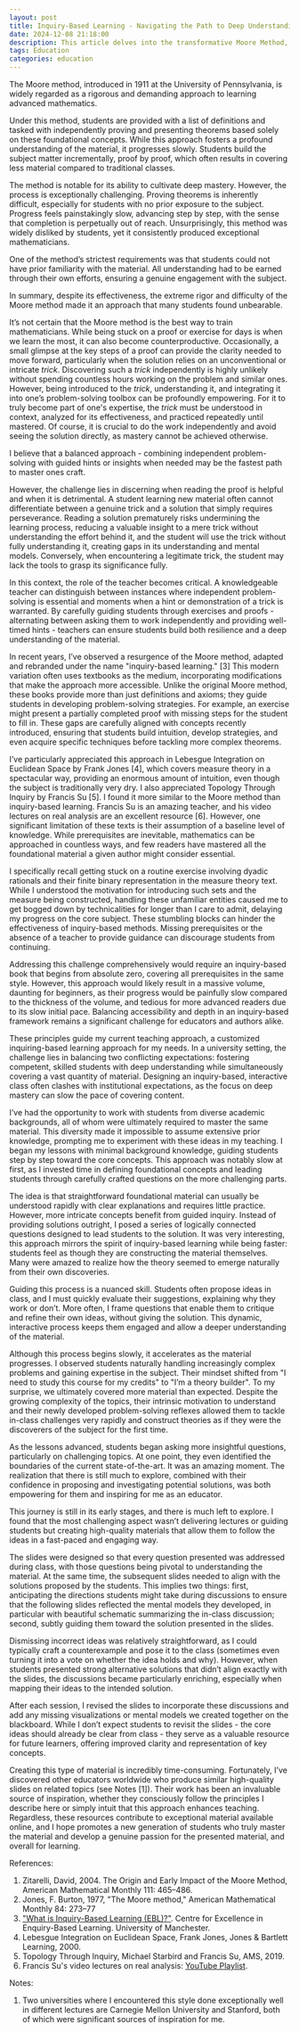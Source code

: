 ```yaml
---
layout: post
title: Inquiry-Based Learning - Navigating the Path to Deep Understanding in Class
date: 2024-12-08 21:18:00
description: This article delves into the transformative Moore Method, a teaching approach that challenges students to independently discover mathematical truths. Through a modified version of the method, which emphasizes student-driven inquiry and problem-solving, the article explores how it fosters deep mastery while presenting significant challenges. It also examines the effectiveness, limitations, and lessons learned from applying this method in the classroom, alongside reflections on the role of high-quality teaching materials and the evolving student mindset.
tags: Education
categories: education
---
```


The Moore method, introduced in 1911 at the University of Pennsylvania, is widely regarded as a rigorous and demanding approach to learning advanced mathematics.

Under this method, students are provided with a list of definitions and tasked with independently proving and presenting theorems based solely on these foundational concepts. While this approach fosters a profound understanding of the material, it progresses slowly. Students build the subject matter incrementally, proof by proof, which often results in covering less material compared to traditional classes.

The method is notable for its ability to cultivate deep mastery. However, the process is exceptionally challenging. Proving theorems is inherently difficult, especially for students with no prior exposure to the subject. Progress feels painstakingly slow, advancing step by step, with the sense that completion is perpetually out of reach. Unsurprisingly, this method was widely disliked by students, yet it consistently produced exceptional mathematicians.

One of the method’s strictest requirements was that students could not have prior familiarity with the material. All understanding had to be earned through their own efforts, ensuring a genuine engagement with the subject.

In summary, despite its effectiveness, the extreme rigor and difficulty of the Moore method made it an approach that many students found unbearable.

It’s not certain that the Moore method is the best way to train mathematicians. While being stuck on a proof or exercise for days is when we learn the most, it can also become counterproductive. Occasionally, a small glimpse at the key steps of a proof can provide the clarity needed to move forward, particularly when the solution relies on an unconventional or intricate _trick_. Discovering such a _trick_ independently is highly unlikely without spending countless hours working on the problem and similar ones. However, being introduced to the _trick_, understanding it, and integrating it into one’s problem-solving toolbox can be profoundly empowering. For it to truly become part of one's expertise, the _trick_ must be understood in context, analyzed for its effectiveness, and practiced repeatedly until mastered. Of course, it is crucial to do the work independently and avoid seeing the solution directly, as mastery cannot be achieved otherwise.

I believe that a balanced approach - combining independent problem-solving with guided hints or insights when needed may be the fastest path to master ones craft.

However, the challenge lies in discerning when reading the proof is helpful and when it is detrimental. A student learning new material often cannot differentiate between a genuine trick and a solution that simply requires perseverance. Reading a solution prematurely risks undermining the learning process, reducing a valuable insight to a mere trick without understanding the effort behind it, and the student will use the trick without fully understanding it, creating gaps in its understanding and mental models. Conversely, when encountering a legitimate trick, the student may lack the tools to grasp its significance fully.

In this context, the role of the teacher becomes critical. A knowledgeable teacher can distinguish between instances where independent problem-solving is essential and moments when a hint or demonstration of a trick is warranted. By carefully guiding students through exercises and proofs - alternating between asking them to work independently and providing well-timed hints - teachers can ensure students build both resilience and a deep understanding of the material.

In recent years, I’ve observed a resurgence of the Moore method, adapted and rebranded under the name "inquiry-based learning." [3] This modern variation often uses textbooks as the medium, incorporating modifications that make the approach more accessible. Unlike the original Moore method, these books provide more than just definitions and axioms; they guide students in developing problem-solving strategies. For example, an exercise might present a partially completed proof with missing steps for the student to fill in. These gaps are carefully aligned with concepts recently introduced, ensuring that students build intuition, develop strategies, and even acquire specific techniques before tackling more complex theorems.

I’ve particularly appreciated this approach in Lebesgue Integration on Euclidean Space by Frank Jones [4], which covers measure theory in a spectacular way, providing an enormous amount of intuition, even though the subject is traditionally very dry. I also appreciated Topology Through Inquiry by Francis Su [5]. I found it more similar to the Moore method than inquiry-based learning. Francis Su is an amazing teacher, and his video lectures on real analysis are an excellent resource [6]. However, one significant limitation of these texts is their assumption of a baseline level of knowledge. While prerequisites are inevitable, mathematics can be approached in countless ways, and few readers have mastered all the foundational material a given author might consider essential.

I specifically recall getting stuck on a routine exercise involving dyadic rationals and their finite binary representation in the measure theory text. While I understood the motivation for introducing such sets and the measure being constructed, handling these unfamiliar entities caused me to get bogged down by technicalities for longer than I care to admit, delaying my progress on the core subject. These stumbling blocks can hinder the effectiveness of inquiry-based methods. Missing prerequisites or the absence of a teacher to provide guidance can discourage students from continuing.

Addressing this challenge comprehensively would require an inquiry-based book that begins from absolute zero, covering all prerequisites in the same style. However, this approach would likely result in a massive volume, daunting for beginners, as their progress would be painfully slow compared to the thickness of the volume, and tedious for more advanced readers due to its slow initial pace. Balancing accessibility and depth in an inquiry-based framework remains a significant challenge for educators and authors alike.

These principles guide my current teaching approach, a customized inquiring-based learning approach for my needs. In a university setting, the challenge lies in balancing two conflicting expectations: fostering competent, skilled students with deep understanding while simultaneously covering a vast quantity of material. Designing an inquiry-based, interactive class often clashes with institutional expectations, as the focus on deep mastery can slow the pace of covering content.

I’ve had the opportunity to work with students from diverse academic backgrounds, all of whom were ultimately required to master the same material. This diversity made it impossible to assume extensive prior knowledge, prompting me to experiment with these ideas in my teaching. I began my lessons with minimal background knowledge, guiding students step by step toward the core concepts. This approach was notably slow at first, as I invested time in defining foundational concepts and leading students through carefully crafted questions on the more challenging parts.

The idea is that straightforward foundational material can usually be understood rapidly with clear explanations and requires little practice. However, more intricate concepts benefit from guided inquiry. Instead of providing solutions outright, I posed a series of logically connected questions designed to lead students to the solution. It was very interesting, this approach mirrors the spirit of inquiry-based learning while being faster: students feel as though they are constructing the material themselves. Many were amazed to realize how the theory seemed to emerge naturally from their own discoveries.

Guiding this process is a nuanced skill. Students often propose ideas in class, and I must quickly evaluate their suggestions, explaining why they work or don’t. More often, I frame questions that enable them to critique and refine their own ideas, without giving the solution. This dynamic, interactive process keeps them engaged and allow a deeper understanding of the material.

Although this process begins slowly, it accelerates as the material progresses. I observed students naturally handling increasingly complex problems and gaining expertise in the subject. Their mindset shifted from "I need to study this course for my credits" to "I’m a theory builder". To my surprise, we ultimately covered more material than expected. Despite the growing complexity of the topics, their intrinsic motivation to understand and their newly developed problem-solving reflexes allowed them to tackle in-class challenges very rapidly and construct theories as if they were the discoverers of the subject for the first time.

As the lessons advanced, students began asking more insightful questions, particularly on challenging topics. At one point, they even identified the boundaries of the current state-of-the-art. It was an amazing moment. The realization that there is still much to explore, combined with their confidence in proposing and investigating potential solutions, was both empowering for them and inspiring for me as an educator.

This journey is still in its early stages, and there is much left to explore. I found that the most challenging aspect wasn’t delivering lectures or guiding students but creating high-quality materials that allow them to follow the ideas in a fast-paced and engaging way.

The slides were designed so that every question presented was addressed during class, with those questions being pivotal to understanding the material. At the same time, the subsequent slides needed to align with the solutions proposed by the students. This implies two things: first, anticipating the directions students might take during discussions to ensure that the following slides reflected the mental models they developed, in particular with beautiful schematic summarizing the in-class discussion; second, subtly guiding them toward the solution presented in the slides. 

Dismissing incorrect ideas was relatively straightforward, as I could typically craft a counterexample and pose it to the class (sometimes even turning it into a vote on whether the idea holds and why). However, when students presented strong alternative solutions that didn’t align exactly with the slides, the discussions became particularly enriching, especially when mapping their ideas to the intended solution.

After each session, I revised the slides to incorporate these discussions and add any missing visualizations or mental models we created together on the blackboard. While I don’t expect students to revisit the slides - the core ideas should already be clear from class - they serve as a valuable resource for future learners, offering improved clarity and representation of key concepts.

Creating this type of material is incredibly time-consuming. Fortunately, I’ve discovered other educators worldwide who produce similar high-quality slides on related topics (see Notes [1]). Their work has been an invaluable source of inspiration, whether they consciously follow the principles I describe here or simply intuit that this approach enhances teaching. Regardless, these resources contribute to exceptional material available online, and I hope promotes a new generation of students who truly master the material and develop a genuine passion for the presented material, and overall for learning.

References: 
1. Zitarelli, David, 2004. The Origin and Early Impact of the Moore Method, American Mathematical Monthly 111: 465–486.
2. Jones, F. Burton, 1977, "The Moore method," American Mathematical Monthly 84: 273–77
3. ["What is Inquiry-Based Learning (EBL)?"](http://www.ceebl.manchester.ac.uk/ebl/). Centre for Excellence in Enquiry-Based Learning. University of Manchester.
4. Lebesgue Integration on Euclidean Space, Frank Jones, Jones & Bartlett Learning, 2000.
5. Topology Through Inquiry, Michael Starbird and Francis Su, AMS, 2019.
6. Francis Su's video lectures on real analysis: [YouTube Playlist](https://www.youtube.com/watch?v=sqEyWLGvvdw&list=PL0E754696F72137EC).

Notes:
1. Two universities where I encountered this style done exceptionally well in different lectures are Carnegie Mellon University and Stanford, both of which were significant sources of inspiration for me.